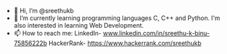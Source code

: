 - 👋 Hi, I’m @sreethukb
- 🌱 I’m currently learning programming languages C, C++ and Python. I'm also interested in learning Web Development.
- 📫 How to reach me: LinkedIn- www.linkedin.com/in/sreethu-k-binu-75856222b HackerRank- https://www.hackerrank.com/sreethukb

<!---
sreethukb/sreethukb is a ✨ special ✨ repository because its `README.md` (this file) appears on your GitHub profile.
You can click the Preview link to take a look at your changes.
--->

